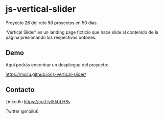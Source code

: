 # js-vertical-slider

Proyecto 26 del reto 50 proyectos en 50 días.

'Vertical Slider' es un landing page ficticio que hace slide al contenido de la página presionando los respectivos botones.

## Demo

Aquí podrás encontrar un despliegue del proyecto:

https://moilu.github.io/js-vertical-slider/

## Contacto

LinkedIn https://cutt.ly/EkbLH8s

Twitter @moilu6
